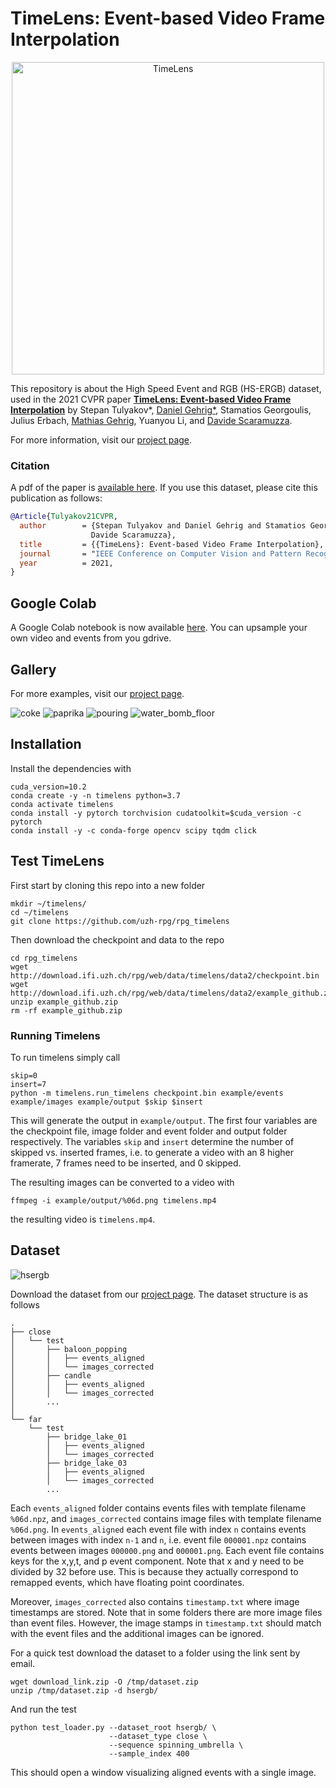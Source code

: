 # TimeLens: Event-based Video Frame Interpolation

<p align="center">
  <a href="https://youtu.be/dVLyia-ezvo">
    <img src="assets/timelens_yt_thumbnail_icon.png" alt="TimeLens" width="500"/>
  </a>
</p>

This repository is about the High Speed Event and RGB (HS-ERGB) dataset, used in the 2021 CVPR paper [**TimeLens: Event-based Video Frame Interpolation**](http://rpg.ifi.uzh.ch/docs/CVPR21_Gehrig.pdf) by Stepan Tulyakov*, [Daniel Gehrig*](https://danielgehrig18.github.io/), Stamatios Georgoulis, Julius Erbach, [Mathias Gehrig](https://magehrig.github.io/), Yuanyou Li, and [Davide Scaramuzza](http://rpg.ifi.uzh.ch/people_scaramuzza.html).

For more information, visit our [project page](http://rpg.ifi.uzh.ch/timelens).


### Citation
A pdf of the paper is [available here](http://rpg.ifi.uzh.ch/docs/CVPR21_Gehrig.pdf). If you use this dataset, please cite this publication as follows:

```bibtex
@Article{Tulyakov21CVPR,
  author        = {Stepan Tulyakov and Daniel Gehrig and Stamatios Georgoulis and Julius Erbach and Mathias Gehrig and Yuanyou Li and
                  Davide Scaramuzza},
  title         = {{TimeLens}: Event-based Video Frame Interpolation},
  journal       = "IEEE Conference on Computer Vision and Pattern Recognition",
  year          = 2021,
}
```
## Google Colab
A Google Colab notebook is now available [here](TimeLens.ipynb). You can upsample your own video and events from you gdrive. 

## Gallery
For more examples, visit our [project page](http://rpg.ifi.uzh.ch/timelens).

![coke](assets/coke.gif)
![paprika](assets/paprika.gif)
![pouring](assets/pouring.gif)
![water_bomb_floor](assets/water_bomb_floor.gif)

## Installation
Install the dependencies with 

    cuda_version=10.2
    conda create -y -n timelens python=3.7
    conda activate timelens
    conda install -y pytorch torchvision cudatoolkit=$cuda_version -c pytorch
    conda install -y -c conda-forge opencv scipy tqdm click

## Test TimeLens
First start by cloning this repo into a new folder

    mkdir ~/timelens/
    cd ~/timelens
    git clone https://github.com/uzh-rpg/rpg_timelens

Then download the checkpoint and data to the repo

    cd rpg_timelens
    wget http://download.ifi.uzh.ch/rpg/web/data/timelens/data2/checkpoint.bin
    wget http://download.ifi.uzh.ch/rpg/web/data/timelens/data2/example_github.zip
    unzip example_github.zip 
    rm -rf example_github.zip

### Running Timelens
To run timelens simply call 

    skip=0
    insert=7
    python -m timelens.run_timelens checkpoint.bin example/events example/images example/output $skip $insert

This will generate the output in `example/output`. 
The first four variables are the checkpoint file, image folder and event folder and output folder respectively.
The variables `skip` and `insert` determine the number of skipped vs. inserted frames, i.e. to generate a 
video with an 8 higher framerate, 7 frames need to be inserted, and 0 skipped.

The resulting images can be converted to a video with 

    ffmpeg -i example/output/%06d.png timelens.mp4

the resulting video is `timelens.mp4`.

## Dataset
![hsergb](assets/hsergb_preview.gif)

Download the dataset from our [project page](http://rpg.ifi.uzh.ch/timelens). The dataset structure is as follows

```
.
├── close
│   └── test
│       ├── baloon_popping
│       │   ├── events_aligned
│       │   └── images_corrected
│       ├── candle
│       │   ├── events_aligned
│       │   └── images_corrected
│       ...
│
└── far
    └── test
        ├── bridge_lake_01
        │   ├── events_aligned
        │   └── images_corrected
        ├── bridge_lake_03
        │   ├── events_aligned
        │   └── images_corrected
        ...

```
Each `events_aligned` folder contains events files with template filename `%06d.npz`, and `images_corrected` contains image files with template filename `%06d.png`. In `events_aligned` each event file with index `n` contains events between images with index `n-1` and `n`, i.e. event file `000001.npz` contains events between images `000000.png` and `000001.png`. Each event file contains keys for the x,y,t, and p event component. Note that x and y need to be divided by 32 before use. This is because they actually correspond to remapped events, which have floating point coordinates.

Moreover, `images_corrected` also contains `timestamp.txt` where image timestamps are stored. Note that in some folders there are more image files than event files. However, the image stamps in `timestamp.txt` should match with the event files and the additional images can be ignored.

For a quick test download the dataset to a folder using the link sent by email.

    wget download_link.zip -O /tmp/dataset.zip
    unzip /tmp/dataset.zip -d hsergb/

And run the test

    python test_loader.py --dataset_root hsergb/ \ 
                          --dataset_type close \ 
                          --sequence spinning_umbrella \ 
                          --sample_index 400
                                              
This should open a window visualizing aligned events with a single image.
